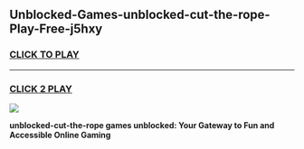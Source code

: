 
## Unblocked-Games-unblocked-cut-the-rope-Play-Free-j5hxy
<h3>
<a href="https://premium76.site?title=unblocked-cut-the-rope&ref=23A">CLICK TO PLAY</a></h3>
<hr>

<h3>
<a href="https://premium76.site?title=unblocked-cut-the-rope&ref=23A">CLICK 2 PLAY</a>
  
</h3>

<a href="https://premium76.site?title=unblocked-cut-the-rope&ref=23A"><img src="https://clearcache.store/games.png"></a>


**unblocked-cut-the-rope games unblocked: Your Gateway to Fun and Accessible Online Gaming**
